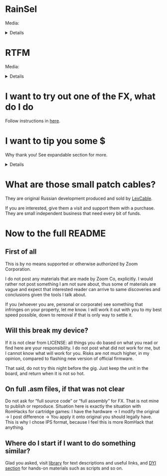 # RainSel 
Media:
<details>
  
  <img src="media/rainsel_photo.jpg" width=50% height=50%>
  
  I uploaded a video demo where you can hear L/R channels and corresponding knob positions.
  
  I recommend using headphones to tell left and right channels apart. Be careful with volume, sound does not start right out, and _beep_ I used may be startling.
  
  [Video demo](media/rainsel_demo.mp4)
  
  This video has compression of around 4 out of 9 [f***g jackals](http://seo-revizor.ru/grandmotors-inzhiniringovye-ebanisticheskie-resheniya/). Meh. Works for me, I am not a video artist.
</details>

# RTFM
Media:
<details>
  
  <img src="media/rtfm_photo.jpg" width=50% height=50%>
  
  No on-effect video, I don't own MS-70CDR now so I cannot record it.  
</details>

# I want to try out one of the FX, what do I do
Follow instructions in [here](howto/README.md).

# I want to tip you some $
Why thank you! See expandable section for more.
<details>
  
  I really wanted to use Github Sponsor option, but it is currently (ever?) not available in Russia. When it is available, I will migrate to it, if I ever have a need.
  
  Please read some items below, and proceed if you want.
  
  First of all, I don't need your last money. These are, as usual, trying times, so make sure to take care of yourself before you tipping a stranger. I do this for myself and my fun, and hope for community to catch my ideas up. Use and have fun.
  
  Second, I don't want regular donations. I don't see myself doing this on repeated basis, at least for now, so let's keep this non-commitment. Rather, think of buying me a coffee when you find these pages useful.
  
  And finally, "tipping" does not mean "hiring". I don't take commissions, don't teach or promise to deliver X if I get Y. Have questions - ask them, I will answer them for free if I can. Have suggestions? Fire away. Want to discuss something? Sure. Money will not be a factor here. Plus, I will not list any "sponsors", "patrons", whatever, with just a tipping page. With Github Sponsors I think it is automated and easy, and I will gladly do that, when (if) it is available. Manually - I would rather spend my time on something else.
  
  With that in mind:
  
  Russian tipping provider is Yoomoney
  
  [![yoomoney](https://yoomoney.ru/i/shop/iomoney_icon_white_examle.png)](https://yoomoney.ru/quickpay/shop-widget?writer=buyer&targets=&targets-hint=Tips%20for%20modding%20FX&default-sum=100&button-text=13&payment-type-choice=on&hint=&successURL=&quickpay=shop&account=4100117541059887)
  
  It has least comission for me to take money out, but it does not work for everyone.
  
  As alternative, use Ko-Fi.
  
  [![ko-fi](https://ko-fi.com/img/githubbutton_sm.svg)](https://ko-fi.com/T6T792BE6)
  
  Any tips there do a round-trip across the world, though.
</details>

# What are those small patch cables?
They are original Russian development produced and sold by [LexCable](https://www.lexcable.ru/).

If you are interested, give them a visit and support them with a purchase. They are small independent business that need every bit of funds.

# Now to the full README
## First of all
This is by no means supported or otherwise authorized by Zoom Corporation.

I do not post any materials that are made by Zoom Co, explicitly. I would rather not post something I am not sure about, thus some of materials are vague and expect that interested reader can arrive to same discoveries and conclusions given the tools I talk about.

If you (whoever you are, personal or corporate) see something that infringes on your property, let me know. I will work it out with you to my best speed possible, down to removal if that is only way to settle it.

## Will this break my device?
If it is not clear from LICENSE: all things you do based on what you read or find here are your responsibility. I do not post what did not work for me, but I cannot know what will work for you. Risks are not much higher, in my opinion, compared to flashing new version of official firmware.

That said, do not try this night before the gig. Just keep the unit in the board, and return when it is not so hot.

## On full .asm files, if that was not clear
Do not ask for “full source code” or “full assembly” for FX. That is not mine to publish or reproduce. Situation here is exactly the situation with RomHacks for cartridge games: I have the hardware -> I modify the original -> I post difference -> You apply it onto original you should legally have. This is why I chose IPS format, because I feel this is more RomHack that anything.

## Where do I start if I want to do something similar?
Glad you asked, visit [library](library/README.md) for text descriptions and useful links, and [DYI section](diy/README.md) for hands-on materials such as scripts and so on.
